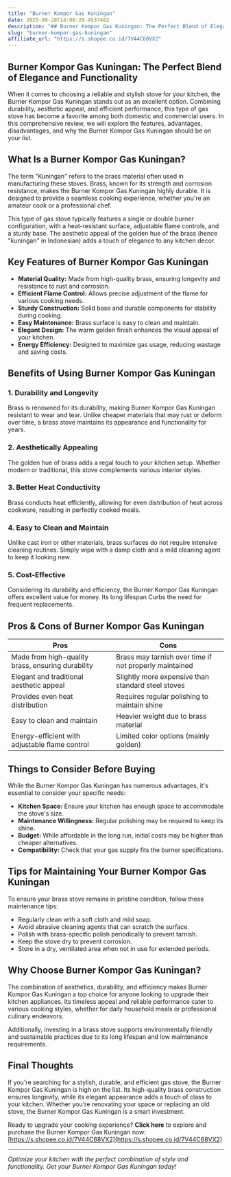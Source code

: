 ```yaml
---
title: "Burner Kompor Gas Kuningan"
date: 2025-09-28T14:08:29.453748Z
description: "## Burner Kompor Gas Kuningan: The Perfect Blend of Elegance and Functionality..."
slug: "burner-kompor-gas-kuningan"
affiliate_url: "https://s.shopee.co.id/7V44C68VX2"
---
```

## Burner Kompor Gas Kuningan: The Perfect Blend of Elegance and Functionality

When it comes to choosing a reliable and stylish stove for your kitchen, the Burner Kompor Gas Kuningan stands out as an excellent option. Combining durability, aesthetic appeal, and efficient performance, this type of gas stove has become a favorite among both domestic and commercial users. In this comprehensive review, we will explore the features, advantages, disadvantages, and why the Burner Kompor Gas Kuningan should be on your list.

## What Is a Burner Kompor Gas Kuningan?

The term "Kuningan" refers to the brass material often used in manufacturing these stoves. Brass, known for its strength and corrosion resistance, makes the Burner Kompor Gas Kuningan highly durable. It is designed to provide a seamless cooking experience, whether you're an amateur cook or a professional chef.

This type of gas stove typically features a single or double burner configuration, with a heat-resistant surface, adjustable flame controls, and a sturdy base. The aesthetic appeal of the golden hue of the brass (hence "kuningan" in Indonesian) adds a touch of elegance to any kitchen decor.

## Key Features of Burner Kompor Gas Kuningan

- **Material Quality:** Made from high-quality brass, ensuring longevity and resistance to rust and corrosion.
- **Efficient Flame Control:** Allows precise adjustment of the flame for various cooking needs.
- **Sturdy Construction:** Solid base and durable components for stability during cooking.
- **Easy Maintenance:** Brass surface is easy to clean and maintain.
- **Elegant Design:** The warm golden finish enhances the visual appeal of your kitchen.
- **Energy Efficiency:** Designed to maximize gas usage, reducing wastage and saving costs.
  
## Benefits of Using Burner Kompor Gas Kuningan

### 1. Durability and Longevity

Brass is renowned for its durability, making Burner Kompor Gas Kuningan resistant to wear and tear. Unlike cheaper materials that may rust or deform over time, a brass stove maintains its appearance and functionality for years.

### 2. Aesthetically Appealing

The golden hue of brass adds a regal touch to your kitchen setup. Whether modern or traditional, this stove complements various interior styles.

### 3. Better Heat Conductivity

Brass conducts heat efficiently, allowing for even distribution of heat across cookware, resulting in perfectly cooked meals.

### 4. Easy to Clean and Maintain

Unlike cast iron or other materials, brass surfaces do not require intensive cleaning routines. Simply wipe with a damp cloth and a mild cleaning agent to keep it looking new.

### 5. Cost-Effective

Considering its durability and efficiency, the Burner Kompor Gas Kuningan offers excellent value for money. Its long lifespan Curbs the need for frequent replacements.

## Pros & Cons of Burner Kompor Gas Kuningan

| Pros                                               | Cons                                           |
|-----------------------------------------------------|------------------------------------------------|
| Made from high-quality brass, ensuring durability | Brass may tarnish over time if not properly maintained |
| Elegant and traditional aesthetic appeal          | Slightly more expensive than standard steel stoves |
| Provides even heat distribution                     | Requires regular polishing to maintain shine  |
| Easy to clean and maintain                         | Heavier weight due to brass material          |
| Energy-efficient with adjustable flame control    | Limited color options (mainly golden)        |

## Things to Consider Before Buying

While the Burner Kompor Gas Kuningan has numerous advantages, it's essential to consider your specific needs:

- **Kitchen Space:** Ensure your kitchen has enough space to accommodate the stove's size.
- **Maintenance Willingness:** Regular polishing may be required to keep its shine.
- **Budget:** While affordable in the long run, initial costs may be higher than cheaper alternatives.
- **Compatibility:** Check that your gas supply fits the burner specifications.

## Tips for Maintaining Your Burner Kompor Gas Kuningan

To ensure your brass stove remains in pristine condition, follow these maintenance tips:

- Regularly clean with a soft cloth and mild soap.
- Avoid abrasive cleaning agents that can scratch the surface.
- Polish with brass-specific polish periodically to prevent tarnish.
- Keep the stove dry to prevent corrosion.
- Store in a dry, ventilated area when not in use for extended periods.

## Why Choose Burner Kompor Gas Kuningan?

The combination of aesthetics, durability, and efficiency makes Burner Kompor Gas Kuningan a top choice for anyone looking to upgrade their kitchen appliances. Its timeless appeal and reliable performance cater to various cooking styles, whether for daily household meals or professional culinary endeavors.

Additionally, investing in a brass stove supports environmentally friendly and sustainable practices due to its long lifespan and low maintenance requirements.

## Final Thoughts

If you're searching for a stylish, durable, and efficient gas stove, the Burner Kompor Gas Kuningan is high on the list. Its high-quality brass construction ensures longevity, while its elegant appearance adds a touch of class to your kitchen. Whether you're renovating your space or replacing an old stove, the Burner Kompor Gas Kuningan is a smart investment.

Ready to upgrade your cooking experience? **Click here** to explore and purchase the Burner Kompor Gas Kuningan now: [https://s.shopee.co.id/7V44C68VX2](https://s.shopee.co.id/7V44C68VX2)

---

*Optimize your kitchen with the perfect combination of style and functionality. Get your Burner Kompor Gas Kuningan today!*